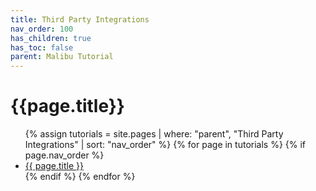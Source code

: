 ```yaml
---
title: Third Party Integrations
nav_order: 100
has_children: true
has_toc: false
parent: Malibu Tutorial
---
```

# {{page.title}}

<ul>
  {% assign tutorials = site.pages | where: "parent", "Third Party Integrations" | sort: "nav_order" %}
  {% for page in tutorials %}
    {% if page.nav_order %}
    <li>
      <a href="{{ page.url | absolute_url }}">{{ page.title }}</a>
    </li>
    {% endif %}
  {% endfor %}
</ul>
